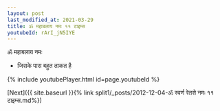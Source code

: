 ```yaml
---
layout: post
last_modified_at: 2021-03-29
title: ॐ महाबलाय नमः ११ टाइम्स
youtubeId: rArI_jN5IYE
---
```

 
 
 ॐ महाबलाय नमः  
 
 -  जिसके पास बहुत ताकत है 
 
  
 
  
 
 
 
 
 
 


{% include youtubePlayer.html id=page.youtubeId %}
 
[Next]({{ site.baseurl }}{% link  split1/_posts/2012-12-04-ॐ स्वर्ण रेतसे नमः ११ टाइम्स.md%})
 
